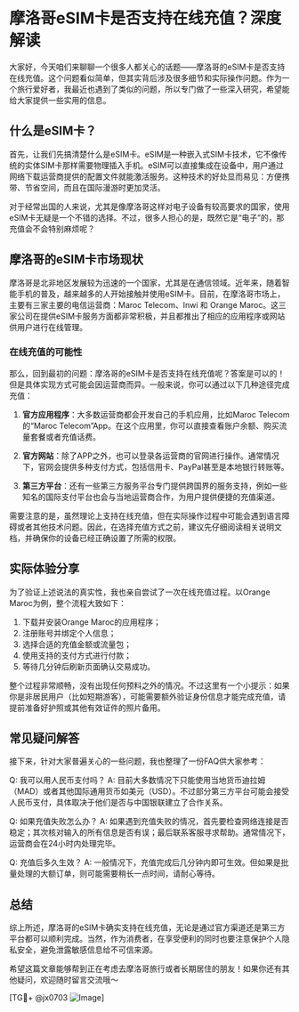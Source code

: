 # 摩洛哥eSIM卡是否支持在线充值？深度解读

大家好，今天咱们来聊聊一个很多人都关心的话题——摩洛哥的eSIM卡是否支持在线充值。这个问题看似简单，但其实背后涉及很多细节和实际操作问题。作为一个旅行爱好者，我最近也遇到了类似的问题，所以专门做了一些深入研究，希望能给大家提供一些实用的信息。

## 什么是eSIM卡？

首先，让我们先搞清楚什么是eSIM卡。eSIM是一种嵌入式SIM卡技术，它不像传统的实体SIM卡那样需要物理插入手机。eSIM可以直接集成在设备中，用户通过网络下载运营商提供的配置文件就能激活服务。这种技术的好处显而易见：方便携带、节省空间，而且在国际漫游时更加灵活。

对于经常出国的人来说，尤其是像摩洛哥这样对电子设备有较高要求的国家，使用eSIM卡无疑是一个不错的选择。不过，很多人担心的是，既然它是“电子”的，那充值会不会特别麻烦呢？

## 摩洛哥的eSIM卡市场现状

摩洛哥是北非地区发展较为迅速的一个国家，尤其是在通信领域。近年来，随着智能手机的普及，越来越多的人开始接触并使用eSIM卡。目前，在摩洛哥市场上，主要有三家主要的电信运营商：Maroc Telecom、Inwi 和 Orange Maroc。这三家公司在提供eSIM卡服务方面都非常积极，并且都推出了相应的应用程序或网站供用户进行在线管理。

### 在线充值的可能性

那么，回到最初的问题：摩洛哥的eSIM卡是否支持在线充值呢？答案是可以的！但是具体实现方式可能会因运营商而异。一般来说，你可以通过以下几种途径完成充值：

1. **官方应用程序**：大多数运营商都会开发自己的手机应用，比如Maroc Telecom的“Maroc Telecom”App。在这个应用里，你可以直接查看账户余额、购买流量套餐或者充值话费。
   
2. **官方网站**：除了APP之外，也可以登录各运营商的官网进行操作。通常情况下，官网会提供多种支付方式，包括信用卡、PayPal甚至是本地银行转账等。

3. **第三方平台**：还有一些第三方服务平台专门提供跨国界的服务支持，例如一些知名的国际支付平台也会与当地运营商合作，为用户提供便捷的充值渠道。

需要注意的是，虽然理论上支持在线充值，但在实际操作过程中可能会遇到语言障碍或者其他技术问题。因此，在选择充值方式之前，建议先仔细阅读相关说明文档，并确保你的设备已经正确设置了所需的权限。

## 实际体验分享

为了验证上述说法的真实性，我也亲自尝试了一次在线充值过程。以Orange Maroc为例，整个流程大致如下：

1. 下载并安装Orange Maroc的应用程序；
2. 注册账号并绑定个人信息；
3. 选择合适的充值金额或流量包；
4. 使用支持的支付方式进行付款；
5. 等待几分钟后刷新页面确认交易成功。

整个过程非常顺畅，没有出现任何预料之外的情况。不过这里有一个小提示：如果你是非居民用户（比如短期游客），可能需要额外验证身份信息才能完成充值，请提前准备好护照或其他有效证件的照片备用。

## 常见疑问解答

接下来，针对大家普遍关心的一些问题，我也整理了一份FAQ供大家参考：

Q: 我可以用人民币支付吗？
A: 目前大多数情况下只能使用当地货币迪拉姆（MAD）或者其他国际通用货币如美元（USD）。不过部分第三方平台可能会接受人民币支付，具体取决于他们是否与中国银联建立了合作关系。

Q: 如果充值失败怎么办？
A: 如果遇到充值失败的情况，首先要检查网络连接是否稳定；其次核对输入的所有信息是否有误；最后联系客服寻求帮助。通常情况下，运营商会在24小时内处理完毕。

Q: 充值后多久生效？
A: 一般情况下，充值完成后几分钟内即可生效。但如果是批量处理的大额订单，则可能需要稍长一点时间，请耐心等待。

## 总结

综上所述，摩洛哥的eSIM卡确实支持在线充值，无论是通过官方渠道还是第三方平台都可以顺利完成。当然，作为消费者，在享受便利的同时也要注意保护个人隐私安全，避免泄露敏感信息给不可信来源。

希望这篇文章能够帮到正在考虑去摩洛哥旅行或者长期居住的朋友！如果你还有其他疑问，欢迎随时留言交流哦～

[TG💪+ @jx0703 ![Image](https://github.com/user-attachments/assets/dbca1d08-cadb-493c-b0ec-ad6f7a83f270)]